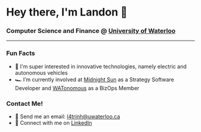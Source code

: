 # Hey there, I'm Landon 👋
### Computer Science and Finance @ <a href="https://uwaterloo.ca/computing-financial-management/">University of Waterloo</a>
---
### Fun Facts
- 🤖 I'm super interested in innovative technologies, namely electric and autonomous vehicles
- 🏎️ I’m currently involved at <a href="https://www.uwmidsun.com/">Midnight Sun</a> as a Strategy Software Developer and <a href="https://www.watonomous.ca/">WATonomous</a> as a BizOps Member

### Contact Me!
- 📧 Send me an email: l4trinh@uwaterloo.ca
- 🔗 Connect with me on <a href="https://www.linkedin.com/in/landontrinh/">LinkedIn</a>

